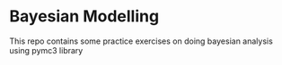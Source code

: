 # Bayesian Modelling

This repo contains some practice exercises on doing bayesian analysis using pymc3 library
